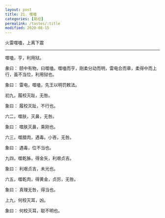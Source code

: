 ```yaml
---
layout: post
title: 21. 噬嗑
categories: [易经]
permalink: /tastes/:title
modified: 2020-08-15
---
```


火雷噬嗑，上离下震

---

噬嗑，亨，利用狱。

彖曰： 颐中有物，曰噬嗑。噬嗑而亨，刚柔分动而明，雷电合而章，柔得中而上行，虽不当位，利用狱也。

象曰： 雷电，噬嗑，先王以明罚敕法。

初九，履校灭趾，无咎。

象曰： 履校灭趾，不行也。

六二，噬肤，灭鼻，无咎。

象曰： 噬肤灭鼻，乘刚也。

六三，噬腊肉，遇毒。小吝，无咎。

象曰： 遇毒，位不当也。

九四，噬乾胏，得金矢，利艰贞吉。

象曰： 利艰贞吉，未光也。

六五，噬乾肉，得黄金，贞厉，无咎。

象曰： 真理无咎，得当也。

上九，何校灭耳，凶。

象曰： 何校灭耳，聪不明也。
